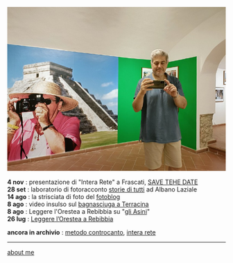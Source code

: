 ![](indexcover0822.jpg "Cortona - proprio lui")  

**4 nov** : presentazione di "Intera Rete" a Frascati, [SAVE TEHE DATE](https://cacioman.blogspot.com/2022/10/save-date.html)  
**28 set** : laboratorio di fotoracconto [storie di tutti](https://forms.gle/HZbWpqwVBYZN43Sd9) ad Albano Laziale  
**14 ago** : la strisciata di foto del [fotoblog](https://flickr.com/photos/cacioman/)  
**8 ago** : video insulso sul [bagnasciuga a Terracina](https://youtu.be/lqRgqm49z1U)  
**8 ago** : Leggere l'Orestea a Rebibbia su "[gli Asini](https://gliasinirivista.org/leggere-lorestea-a-rebibbia/)"    
**26 lug** : [Leggere l’Orestea a Rebibbia](https://docs.google.com/document/d/1gUJ1HJ9AseuFecQ_CTNzu6HjrihQdxtAUjQ7g-ZI2vE/edit?usp=sharing)  

**ancora in archivio** : [metodo controcanto](https://cacioman.github.io/MetodoControcanto.html), [intera rete](https://cacioman.github.io/interarete.html)

---    
[about me](https://about.me/cacioman) 
